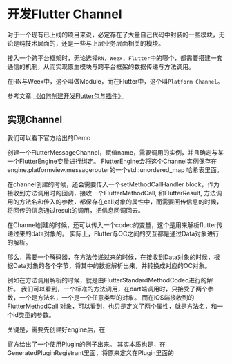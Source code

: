 # 开发Flutter Channel

对于一个现有已上线的项目来说，必定存在了大量自己代码中封装的一些模块，无论是纯技术层面的，还是一些与上层业务层面相关的模块。

接入一个跨平台框架时，无论选择`RN`，`Weex`，`Flutter`中的哪个，都需要搭建一套通信的机制，从而实现原生模块与跨平台框架的数据传递与方法调用。

在RN与Weex中，这个叫做Module，而在Flutter中，这个叫`Platform Channel`。

参考文章 [《如何创建开发Flutter包与插件》](https://flutter.dev/docs/development/packages-and-plugins/developing-packages)

## 实现Channel

我们可以看下官方给出的Demo


创建一个FlutterMessageChannel，赋值name，需要调用的实例，并且确定与某一个FlutterEngine变量进行绑定。
FlutterEngine会将这个Channel实例保存在engine.platformview.messagerouter的一个std::unordered_map 哈希表里面。

在channel创建的时候，还会需要传入一个setMethodCallHandler block，作为接收到方法调用时的回调，接收一个FlutterMethodCall, 和FlutterResult, 方法调用的方法名和传入的参数，都保存在call对象的属性中，而需要回传信息的时候，将回传的信息通过result的调用，把信息回调回去。

在Channel创建的时候，还可以传入一个codec的变量，这个是用来解析flutter传递过来的data对象的。
实际上，Flutter与OC之间的交互都是通过Data对象进行的解析。

那么，需要一个解码器，在方法传递过来的时候，在接收到Data对象的时候，根据Data对象的各个字节，将其中的数据解析出来，并转换成对应的OC对象。

例如在方法调用解析的时候，就是由FlutterStandardMethodCodec进行的解析。
我们可以看到，一个标准的方法调用，在dart端调用时，只接受了两个参数，一个是方法名，一个是一个任意类型的对象。
而在iOS端接收到的FlutterMethodCall 对象，可以看到，也只是定义了两个属性，就是方法名，和一个id类型的参数。


关键是，需要先创建好engine后，在

官方给出了一个使用Plugin的例子出来。
其实本质也是，在GeneratedPluginRegistrant里面，将原来定义在Plugin里面的
